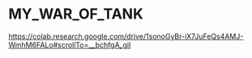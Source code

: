 # MY_WAR_OF_TANK


https://colab.research.google.com/drive/1sonoGyBr-iX7JuFeQs4AMJ-WmhM6FALo#scrollTo=__bchfgA_gil
